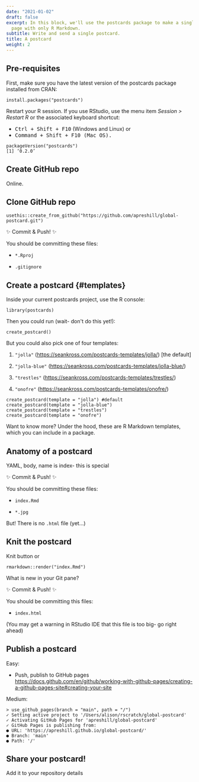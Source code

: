 ```yaml
---
date: "2021-01-02"
draft: false
excerpt: In this block, we'll use the postcards package to make a single 'about' home
  page with only R Markdown.
subtitle: Write and send a single postcard.
title: A postcard
weight: 2
---
```


## Pre-requisites

First, make sure you have the latest version of the postcards package installed from CRAN:

```
install.packages("postcards")
```

Restart your R session. If you use RStudio, use the menu item *Session > Restart R* or the associated keyboard shortcut:

+ <kbd>Ctrl + Shift + F10</kbd> (Windows and Linux) or
+ <kbd>Command + Shift + F10<kbd> (Mac OS). 

```
packageVersion("postcards")
[1] ‘0.2.0’
```

## Create GitHub repo

Online.

## Clone GitHub repo

```
usethis::create_from_github("https://github.com/apreshill/global-postcard.git")
```

:sparkles: Commit & Push! :sparkles:

You should be committing these files:

+ `*.Rproj`

+ `.gitignore`

## Create a postcard {#templates}

Inside your current postcards project, use the R console:

```
library(postcards)
```

Then you could run (wait- don't do this yet!):

```
create_postcard()
```

But you could also pick one of four templates:

1. `"jolla"` (<https://seankross.com/postcards-templates/jolla/>) [the default]

1. `"jolla-blue"` (<https://seankross.com/postcards-templates/jolla-blue/>)

1. `"trestles"` (<https://seankross.com/postcards-templates/trestles/>)

1. `"onofre"` (<https://seankross.com/postcards-templates/onofre/>)

```
create_postcard(template = "jolla") #default
create_postcard(template = "jolla-blue")
create_postcard(template = "trestles")
create_postcard(template = "onofre")
```

<aside>
Want to know more? Under the hood, these are R Markdown templates, which you can include in a package.
</aside>

## Anatomy of a postcard

YAML, body, name is index- this is special

:sparkles: Commit & Push! :sparkles:

You should be committing these files:

+ `index.Rmd`

+ `*.jpg`

But! There is no `.html` file (yet...)


## Knit the postcard

Knit button or

```
rmarkdown::render("index.Rmd")
```

What is new in your Git pane?

:sparkles: Commit & Push! :sparkles:

You should be committing this files:

+ `index.html`

(You may get a warning in RStudio IDE that this file is too big- go right ahead)

## Publish a postcard

Easy: 

+ Push, publish to GitHub pages
https://docs.github.com/en/github/working-with-github-pages/creating-a-github-pages-site#creating-your-site

Medium:

```
> use_github_pages(branch = "main", path = "/")
✓ Setting active project to '/Users/alison/rscratch/global-postcard'
✓ Activating GitHub Pages for 'apreshill/global-postcard'
✓ GitHub Pages is publishing from:
● URL: 'https://apreshill.github.io/global-postcard/'
● Branch: 'main'
● Path: '/'
```

## Share your postcard!

Add it to your repository details
  
